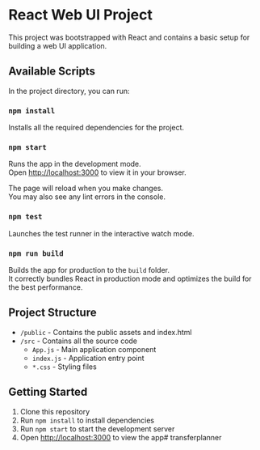 # React Web UI Project

This project was bootstrapped with React and contains a basic setup for building a web UI application.

## Available Scripts

In the project directory, you can run:

### `npm install`

Installs all the required dependencies for the project.

### `npm start`

Runs the app in the development mode.\
Open [http://localhost:3000](http://localhost:3000) to view it in your browser.

The page will reload when you make changes.\
You may also see any lint errors in the console.

### `npm test`

Launches the test runner in the interactive watch mode.

### `npm run build`

Builds the app for production to the `build` folder.\
It correctly bundles React in production mode and optimizes the build for the best performance.

## Project Structure

- `/public` - Contains the public assets and index.html
- `/src` - Contains all the source code
  - `App.js` - Main application component
  - `index.js` - Application entry point
  - `*.css` - Styling files
  
## Getting Started

1. Clone this repository
2. Run `npm install` to install dependencies
3. Run `npm start` to start the development server
4. Open [http://localhost:3000](http://localhost:3000) to view the app# transferplanner
